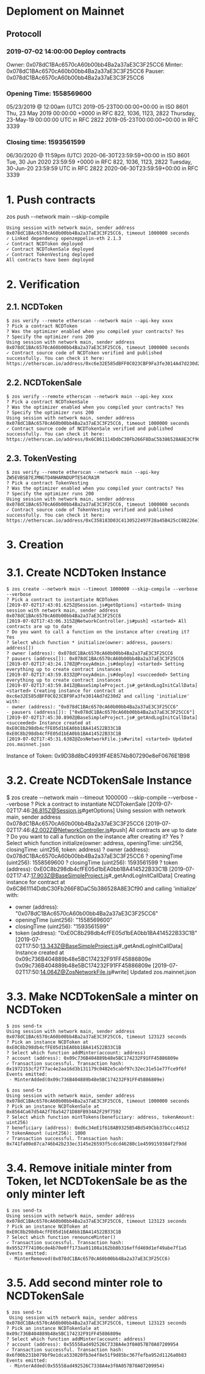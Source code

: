 # Deploment on Mainnet

## Protocoll

### 2019-07-02 14:00:00 Deploy contracts

Owner: 0x078dC1BAc6570cA60b00bb4Ba2a37aE3C3F25CC6
Minter: 0x078dC1BAc6570cA60b00bb4Ba2a37aE3C3F25CC6
Pauser: 0x078dC1BAc6570cA60b00bb4Ba2a37aE3C3F25CC6


### Opening Time: 1558569600
05/23/2019 @ 12:00am (UTC)
2019-05-23T00:00:00+00:00 in ISO 8601
Thu, 23 May 2019 00:00:00 +0000 in RFC 822, 1036, 1123, 2822
Thursday, 23-May-19 00:00:00 UTC in RFC 2822
2019-05-23T00:00:00+00:00 in RFC 3339

### Closing time: 1593561599

06/30/2020 @ 11:59pm (UTC)
2020-06-30T23:59:59+00:00 in ISO 8601
Tue, 30 Jun 2020 23:59:59 +0000 in RFC 822, 1036, 1123, 2822
Tuesday, 30-Jun-20 23:59:59 UTC in RFC 2822
2020-06-30T23:59:59+00:00 in RFC 3339

# 1. Push contracts

zos push --network main --skip-compile

```
Using session with network main, sender address 0x078dC1BAc6570cA60b00bb4Ba2a37aE3C3F25CC6, timeout 1000000 seconds
✓ Linked dependency openzeppelin-eth 2.1.3
✓ Contract NCDToken deployed
✓ Contract NCDTokenSale deployed
✓ Contract TokenVesting deployed
All contracts have been deployed
```

# 2. Verification

## 2.1. NCDToken

```
$ zos verify --remote etherscan --network main --api-key xxxx
? Pick a contract NCDToken
? Was the optimizer enabled when you compiled your contracts? Yes
? Specify the optimizer runs 200
Using session with network main, sender address 0x078dC1BAc6570cA60b00bb4Ba2a37aE3C3F25CC6, timeout 1000000 seconds
✓ Contract source code of NCDToken verified and published successfully. You can check it here: https://etherscan.io/address/0xc6e32E585dBFF0C023CBF9Fa3fe3014Ad7d230d2#code
```

## 2.2. NCDTokenSale

```
$ zos verify --remote etherscan --network main --api-key xxxx
? Pick a contract NCDTokenSale
? Was the optimizer enabled when you compiled your contracts? Yes
? Specify the optimizer runs 200
Using session with network main, sender address 0x078dC1BAc6570cA60b00bb4Ba2a37aE3C3F25CC6, timeout 1000000 seconds
✓ Contract source code of NCDTokenSale verified and published successfully. You can check it here: https://etherscan.io/address/0x6C861114DdbC30Fb266F8DaC5b386528A8E3Cf90#code
```

## 2.3. TokenVesting

```
$ zos verify --remote etherscan --network main --api-key ZW5EVBSB7EJMNGTD4NHARNDUPTE54CRA1M
? Pick a contract TokenVesting
? Was the optimizer enabled when you compiled your contracts? Yes
? Specify the optimizer runs 200
Using session with network main, sender address 0x078dC1BAc6570cA60b00bb4Ba2a37aE3C3F25CC6, timeout 1000000 seconds
✓ Contract source code of TokenVesting verified and published successfully. You can check it here: https://etherscan.io/address/0xC358183D03C4130522497F28a45B425cC08226e1#code
```

# 3. Creation

# 3.1. Create NCDToken Instance

```
$ zos create --network main --timeout 1000000 --skip-compile --verbose --verbose
? Pick a contract to instantiate NCDToken
[2019-07-02T17:43:01.625Z@Session.js#getOptions] <started> Using session with network main, sender address 0x078dC1BAc6570cA60b00bb4Ba2a37aE3C3F25CC6
[2019-07-02T17:43:06.315Z@NetworkController.js#push] <started> All contracts are up to date
? Do you want to call a function on the instance after creating it? Yes
? Select which function * initialize(owner: address, pausers: address[])
? owner (address): 0x078dC1BAc6570cA60b00bb4Ba2a37aE3C3F25CC6
? pausers (address[]): 0x078dC1BAc6570cA60b00bb4Ba2a37aE3C3F25CC6
[2019-07-02T17:43:24.170Z@ProxyAdmin.js#deploy] <started> Setting everything up to create contract instances
[2019-07-02T17:43:59.833Z@ProxyAdmin.js#deploy] <succeeded> Setting everything up to create contract instances
[2019-07-02T17:43:59.841Z@BaseSimpleProject.js#_getAndLogInitCallData] <started> Creating instance for contract at 0xc6e32E585dBFF0C023CBF9Fa3fe3014Ad7d230d2 and calling 'initialize' with:
- owner (address): "0x078dC1BAc6570cA60b00bb4Ba2a37aE3C3F25CC6"
- pausers (address[]): ["0x078dC1BAc6570cA60b00bb4Ba2a37aE3C3F25CC6"]
[2019-07-02T17:45:30.890Z@BaseSimpleProject.js#_getAndLogInitCallData] <succeeded> Instance created at 0xE0C8b298db4cfFE05d1bEA0bb1BA414522B33C1B
0xE0C8b298db4cfFE05d1bEA0bb1BA414522B33C1B
[2019-07-02T17:45:31.638Z@ZosNetworkFile.js#write] <started> Updated zos.mainnet.json
```

Instance of Token: 0x9D38d8bC4993fF4E8574b807290e8eF0676E1B98

# 3.2. Create NCDTokenSale Instance

$ zos create --network main --timeout 1000000 --skip-compile --verbose --verbose
? Pick a contract to instantiate NCDTokenSale
[2019-07-02T17:46:36.815Z@Session.js#getOptions] <started> Using session with network main, sender address 0x078dC1BAc6570cA60b00bb4Ba2a37aE3C3F25CC6
[2019-07-02T17:46:42.002Z@NetworkController.js#push] <started> All contracts are up to date
? Do you want to call a function on the instance after creating it? Yes
? Select which function initialize(owner: address, openingTime: uint256, closingTime: uint256, token: address)
? owner (address): 0x078dC1BAc6570cA60b00bb4Ba2a37aE3C3F25CC6
? openingTime (uint256): 1558569600
? closingTime (uint256): 1593561599
? token (address): 0xE0C8b298db4cfFE05d1bEA0bb1BA414522B33C1B
[2019-07-02T17:47:17.903Z@BaseSimpleProject.js#_getAndLogInitCallData] <started> Creating instance for contract at 0x6C861114DdbC30Fb266F8DaC5b386528A8E3Cf90 and calling 'initialize' with:
- owner (address): "0x078dC1BAc6570cA60b00bb4Ba2a37aE3C3F25CC6"
- openingTime (uint256): "1558569600"
- closingTime (uint256): "1593561599"
- token (address): "0xE0C8b298db4cfFE05d1bEA0bb1BA414522B33C1B"
[2019-07-02T17:50:13.343Z@BaseSimpleProject.js#_getAndLogInitCallData] <succeeded> Instance created at 0x09c736B404889b48e5BC174232F91FF45886809e
0x09c736B404889b48e5BC174232F91FF45886809e
[2019-07-02T17:50:14.064Z@ZosNetworkFile.js#write] <started> Updated zos.mainnet.json


# 3.3. Make NCDTokenSale a minter on NCDToken

```
$ zos send-tx
Using session with network main, sender address 0x078dC1BAc6570cA60b00bb4Ba2a37aE3C3F25CC6, timeout 123123 seconds
? Pick an instance NCDToken at 0xE0C8b298db4cfFE05d1bEA0bb1BA414522B33C1B
? Select which function addMinter(account: address)
? account (address): 0x09c736B404889b48e5BC174232F91FF45886809e
✓ Transaction successful. Transaction hash: 0x1972153cf2f77ac4e2aa16d3b131179c0482e5cabf97c32ec31e51e77fce9f6f
Events emitted:
 - MinterAdded(0x09c736B404889b48e5BC174232F91FF45886809e)
```

```
$ zos send-tx
Using session with network main, sender address 0x078dC1BAc6570cA60b00bb4Ba2a37aE3C3F25CC6, timeout 1000000 seconds
? Pick an instance NCDTokenSale at 0x8564Ca67d54A2f78a54271D88FB934A2F29f7592
? Select which function mintTokens(beneficiary: address, tokenAmount: uint256)
? beneficiary (address): 0xd6c34eE1f618AB9325B54Bd549Cbb37bCcc44512
? tokenAmount (uint256): 1000
✓ Transaction successful. Transaction hash: 0x741fa00e87ca746b42b233ec3145e26593f5cdcd46280c1e4599159384f2f9dd
```

# 3.4. Remove initiale minter from Token, let NCDTokenSale be as the only minter left

```
$ zos send-tx
Using session with network main, sender address 0x078dC1BAc6570cA60b00bb4Ba2a37aE3C3F25CC6, timeout 123123 seconds
? Pick an instance NCDToken at 0xE0C8b298db4cfFE05d1bEA0bb1BA414522B33C1B
? Select which function renounceMinter()
✓ Transaction successful. Transaction hash: 0x95527f74106cde4b70e0ff173aa91108a162bb8b316effd469d1ef49abe7f1a5
Events emitted:
 - MinterRemoved(0x078dC1BAc6570cA60b00bb4Ba2a37aE3C3F25CC6)
 ```

# 3.5. Add second minter role to NCDTokenSale
```
$ zos send-tx
 Using session with network main, sender address 0x078dC1BAc6570cA60b00bb4Ba2a37aE3C3F25CC6, timeout 123123 seconds
? Pick an instance NCDTokenSale at 0x09c736B404889b48e5BC174232F91FF45886809e
? Select which function addMinter(account: address)
? account (address): 0x55558ad492526C7338A4e3f0A057B70A07209954
✓ Transaction successful. Transaction hash: 0x6f00b231b079bf9e1dca533020fb3e4f8e51f9d85bc367fefba952d1126a0b83
Events emitted:
 - MinterAdded(0x55558ad492526C7338A4e3f0A057B70A07209954)
 ```


